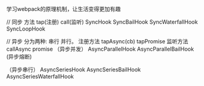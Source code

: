 学习webpack的原理机制，让生活变得更加有趣

// 同步 方法 tap(注册) call(监听)
SyncHook
SyncBailHook
SyncWaterfallHook
SyncLoopHook

// 异步 分为两种: 串行 并行。 注册方法 tapAsync(cb) tapPromise  监听方法 callAsync promise
（异步并发）
AsyncParallelHook
AsyncParallelBailHook (异步熔断)

（异步串行）
AsyncSeriesHook
AsyncSeriesBailHook
AsyncSeriesWaterfallHook
